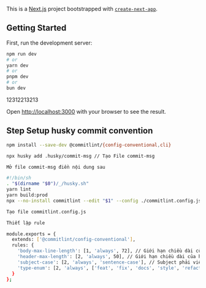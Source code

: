 This is a [Next.js](https://nextjs.org/) project bootstrapped with [`create-next-app`](https://github.com/vercel/next.js/tree/canary/packages/create-next-app).

## Getting Started

First, run the development server:

```bash
npm run dev
# or
yarn dev
# or
pnpm dev
# or
bun dev
```
12312213213

Open [http://localhost:3000](http://localhost:3000) with your browser to see the result.

## Step Setup husky commit convention
```bash
npm install --save-dev @commitlint/{config-conventional,cli}

npx husky add .husky/commit-msg // Tạo File commit-msg 

Mở file commit-msg điền nội dung sau 

#!/bin/sh
. "$(dirname "$0")/_/husky.sh"
yarn lint
yarn build:prod
npx --no-install commitlint --edit "$1" --config ./commitlint.config.js

Tạo file commitlint.config.js

Thiết lập rule 

module.exports = {
  extends: ['@commitlint/config-conventional'],
  rules: {
    'body-max-line-length': [1, 'always', 72], // Giới hạn chiều dài của body
    'header-max-length': [2, 'always', 50], // Giới hạn chiều dài của header
    'subject-case': [2, 'always', 'sentence-case'], // Subject phải viết hoa chữ cái đầu tiên
    'type-enum': [2, 'always', ['feat', 'fix', 'docs', 'style', 'refactor', 'test', 'chore']] // Loại commit phải thuộc danh sách nhất định
  }
};
```